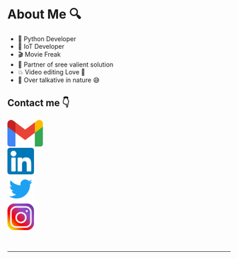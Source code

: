 #  About Me 🔍

- 🐍 Python Developer
- 📡 IoT Developer
- 🎬 Movie Freak
- 🐬 Partner of sree valient solution
- 💥 Video editing Love 🖤
- 🦷 Over talkative in nature 😅
## Contact me 👇

[<img height="60" src="https://github.com/ParameswaranP/Assets/blob/main/Gmail.png" />][gmail]  
[<img height="60" src="https://github.com/ParameswaranP/Assets/blob/main/Linkedin.png" />][Linkedin]  
[<img height="60" src="https://github.com/ParameswaranP/Assets/blob/main/Twitter.png" />][Twitter]  
[<img height="60" src="https://github.com/ParameswaranP/Assets/blob/main/Instagram.png" />][Instagram]

<br />
<hr />

[gmail]: mailto:paramupanneerselvam@gmail.com
[Linkedin]: https://linkedin.com/in/parameswaran-panneerselvam-586a4a128/
[Twitter]: https://twitter.com/Parames17807896
[Instagram]: https://instagram.com/paramesh_ram_
